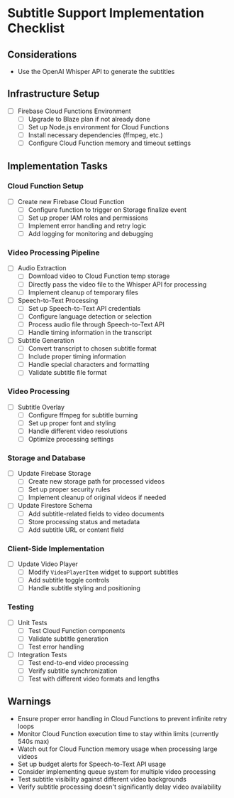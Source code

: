 # Subtitle Support Implementation Checklist

## Considerations
- Use the OpenAI Whisper API to generate the subtitles

## Infrastructure Setup
- [ ] Firebase Cloud Functions Environment
  - [ ] Upgrade to Blaze plan if not already done
  - [ ] Set up Node.js environment for Cloud Functions
  - [ ] Install necessary dependencies (ffmpeg, etc.)
  - [ ] Configure Cloud Function memory and timeout settings

## Implementation Tasks

### Cloud Function Setup
- [ ] Create new Firebase Cloud Function
  - [ ] Configure function to trigger on Storage finalize event
  - [ ] Set up proper IAM roles and permissions
  - [ ] Implement error handling and retry logic
  - [ ] Add logging for monitoring and debugging

### Video Processing Pipeline
- [ ] Audio Extraction
  - [ ] Download video to Cloud Function temp storage
  - [ ] Directly pass the video file to the Whisper API for processing
  - [ ] Implement cleanup of temporary files

- [ ] Speech-to-Text Processing
  - [ ] Set up Speech-to-Text API credentials
  - [ ] Configure language detection or selection
  - [ ] Process audio file through Speech-to-Text API
  - [ ] Handle timing information in the transcript

- [ ] Subtitle Generation
  - [ ] Convert transcript to chosen subtitle format
  - [ ] Include proper timing information
  - [ ] Handle special characters and formatting
  - [ ] Validate subtitle file format

### Video Processing
- [ ] Subtitle Overlay
  - [ ] Configure ffmpeg for subtitle burning
  - [ ] Set up proper font and styling
  - [ ] Handle different video resolutions
  - [ ] Optimize processing settings

### Storage and Database
- [ ] Update Firebase Storage
  - [ ] Create new storage path for processed videos
  - [ ] Set up proper security rules
  - [ ] Implement cleanup of original videos if needed

- [ ] Update Firestore Schema
  - [ ] Add subtitle-related fields to video documents
  - [ ] Store processing status and metadata
  - [ ] Add subtitle URL or content field

### Client-Side Implementation
- [ ] Update Video Player
  - [ ] Modify `VideoPlayerItem` widget to support subtitles
  - [ ] Add subtitle toggle controls
  - [ ] Handle subtitle styling and positioning

### Testing
- [ ] Unit Tests
  - [ ] Test Cloud Function components
  - [ ] Validate subtitle generation
  - [ ] Test error handling

- [ ] Integration Tests
  - [ ] Test end-to-end video processing
  - [ ] Verify subtitle synchronization
  - [ ] Test with different video formats and lengths

## Warnings
- Ensure proper error handling in Cloud Functions to prevent infinite retry loops
- Monitor Cloud Function execution time to stay within limits (currently 540s max)
- Watch out for Cloud Function memory usage when processing large videos
- Set up budget alerts for Speech-to-Text API usage
- Consider implementing queue system for multiple video processing
- Test subtitle visibility against different video backgrounds
- Verify subtitle processing doesn't significantly delay video availability
